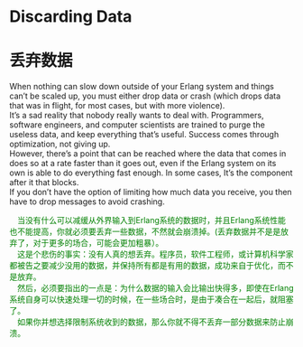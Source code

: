
# Discarding Data
# 丢弃数据
When nothing can slow down outside of your Erlang system and things can’t be scaled up, you must either drop data or crash (which drops data that was in flight, for most cases, but with more violence).<br>
It’s a sad reality that nobody really wants to deal with. Programmers, software engineers, and computer scientists are trained to purge the useless data, and keep everything that’s useful. Success comes through optimization, not giving up.<br>
However, there’s a point that can be reached where the data that comes in does so at a rate faster than it goes out, even if the Erlang system on its own is able to do everything fast enough. In some cases,  It’s the component after it that blocks.<br>
If you don’t have the option of limiting how much data you receive, you then have to drop messages to avoid crashing.
<p></p> <font color="green">
&emsp;当没有什么可以减缓从外界输入到Erlang系统的数据时，并且Erlang系统性能也不能提高，你就必须要丢弃一些数据，不然就会崩溃掉。(丢弃数据并不是是放弃了，对于更多的场合，可能会更加粗暴）。<br>
&emsp;这是个悲伤的事实：没有人真的想丢弃。程序员，软件工程师，或计算机科学家都被告之要减少没用的数据，并保持所有都是有用的数据，成功来自于优化，而不是放弃。<br>
&emsp;然后，必须要指出的一点是：为什么数据的输入会比输出快得多，即使在Erlang系统自身可以快速处理一切的时候，在一些场合时，是由于凑合在一起后，就阻塞了。<br>
&emsp;如果你并想选择限制系统收到的数据，那么你就不得不丢弃一部分数据来防止崩溃。
</font> <p></p>

